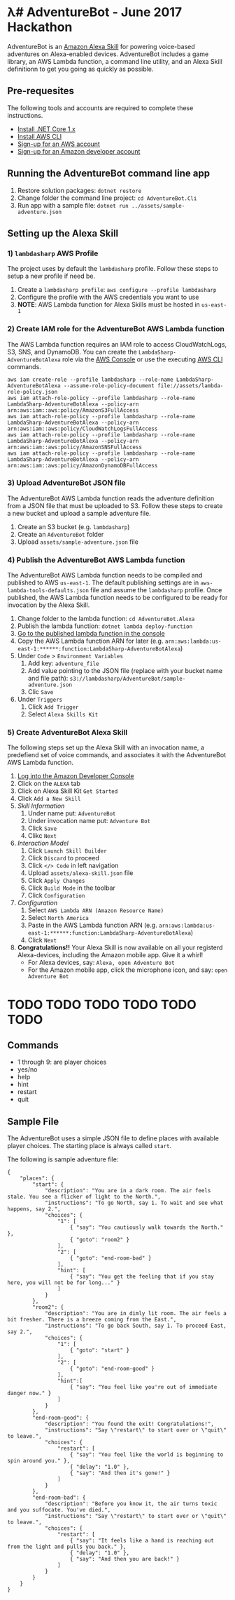 # λ# AdventureBot - June 2017 Hackathon
AdventureBot is an [Amazon Alexa Skill](https://developer.amazon.com/alexa-skills-kit) for powering voice-based adventures on Alexa-enabled devices. AdventureBot includes a game library, an AWS Lambda function, a command line utility, and an Alexa Skill definitionn to get you going as quickly as possible.

## Pre-requesites
The following tools and accounts are required to complete these instructions.

* [Install .NET Core 1.x](https://www.microsoft.com/net/core)
* [Install AWS CLI](https://aws.amazon.com/cli/)
* [Sign-up for an AWS account](https://aws.amazon.com/)
* [Sign-up for an Amazon developer account](https://developer.amazon.com/)

## Running the AdventureBot command line app
1. Restore solution packages: `dotnet restore`
2. Change folder the command line project: `cd AdventureBot.Cli`
3. Run app with a sample file: `dotnet run ../assets/sample-adventure.json`

## Setting up the Alexa Skill

### 1) `lambdasharp` AWS Profile
The project uses by default the `lambdasharp` profile. Follow these steps to setup a new profile if need be.

1. Create a `lambdasharp profile`: `aws configure --profile lambdasharp`
2. Configure the profile with the AWS credentials you want to use
3. **NOTE**: AWS Lambda function for Alexa Skills must be hosted in `us-east-1`

### 2) Create IAM role for the AdventureBot AWS Lambda function
The AWS Lambda function requires an IAM role to access CloudWatchLogs, S3, SNS, and DynamoDB. You can create the `LambdaSharp-AdventureBotAlexa` role via the [AWS Console](https://console.aws.amazon.com/iam/home) or use the executing [AWS CLI](https://aws.amazon.com/cli/) commands.
```
aws iam create-role --profile lambdasharp --role-name LambdaSharp-AdventureBotAlexa --assume-role-policy-document file://assets/lambda-role-policy.json
aws iam attach-role-policy --profile lambdasharp --role-name LambdaSharp-AdventureBotAlexa --policy-arn arn:aws:iam::aws:policy/AmazonS3FullAccess
aws iam attach-role-policy --profile lambdasharp --role-name LambdaSharp-AdventureBotAlexa --policy-arn arn:aws:iam::aws:policy/CloudWatchLogsFullAccess
aws iam attach-role-policy --profile lambdasharp --role-name LambdaSharp-AdventureBotAlexa --policy-arn arn:aws:iam::aws:policy/AmazonSNSFullAccess
aws iam attach-role-policy --profile lambdasharp --role-name LambdaSharp-AdventureBotAlexa --policy-arn arn:aws:iam::aws:policy/AmazonDynamoDBFullAccess
```

### 3) Upload AdventureBot JSON file
The AdventureBot AWS Lambda function reads the adventure definition from a JSON file that must be uploaded to S3. Follow these steps to create a new bucket and upload a sample adventure file.

1. Create an S3 bucket (e.g. `lambdasharp`)
2. Create an `AdventureBot` folder
3. Upload `assets/sample-adventure.json` file

### 4) Publish the AdventureBot AWS Lambda function
The AdventureBot AWS Lambda function needs to be compiled and published to AWS `us-east-1`. The default publishing settings are in `aws-lambda-tools-defaults.json` file and assume the `lambdasharp` profile. Once published, the AWS Lambda function needs to be configured to be ready for invocation by the Alexa Skill.

1. Change folder to the lambda function: `cd AdventureBot.Alexa`
2. Publish the lambda function: `dotnet lambda deploy-function`
3. [Go to the published lambda function in the console](https://console.aws.amazon.com/lambda/home?region=us-east-1#/functions/LambdaSharp-AdventureBotAlexa?tab=code)
4. Copy the AWS Lambda function ARN for later (e.g. `arn:aws:lambda:us-east-1:******:function:LambdaSharp-AdventureBotAlexa`)
5. Under `Code` > `Environment Variables`
    1. Add key: `adventure_file`
    2. Add value pointing to the JSON file (replace with your bucket name and file path): `s3://lambdasharp/AdventureBot/sample-adventure.json`
    3. Clic `Save`
6. Under `Triggers`
    1. Click `Add Trigger`
    2. Select `Alexa Skills Kit`

### 5) Create AdventureBot Alexa Skill
The following steps set up the Alexa Skill with an invocation name, a predefiend set of voice commands, and associates it with the AdventureBot AWS Lambda function.

1. [Log into the Amazon Developer Console](https://developer.amazon.com/home.html)
2. Click on the `ALEXA` tab
3. Click on Alexa Skill Kit `Get Started`
4. Click `Add a New Skill`
5. *Skill Information*
    1. Under name put: `AdventureBot`
    2. Under invocation name put: `Adventure Bot`
    3. Click `Save`
    4. Clikc `Next`
6. *Interaction Model*
    1. Click `Launch Skill Builder`
    2. Click `Discard` to proceed
    3. Click `</> Code` in left navigation
    4. Upload `assets/alexa-skill.json` file
    5. Click `Apply Changes`
    6. Click `Build Mode` in the toolbar
    7. Click `Configuration`
7. *Configuration*
    1. Select `AWS Lambda ARN (Amazon Resource Name)`
    2. Select `North America`
    3. Paste in the AWS Lambda function ARN (e.g. `arn:aws:lambda:us-east-1:******:function:LambdaSharp-AdventureBotAlexa`)
    4. Click `Next`
8. **Congratulations!!** Your Alexa Skill is now available on all your registerd Alexa-devices, including the Amazon mobile app. Give it a whirl!
    * For Alexa devices, say: `Alexa, open Adventure Bot`
    * For the Amazon mobile app, click the microphone icon, and say: `open Adventure Bot`


# TODO TODO TODO TODO TODO TODO

## Commands
* 1 through 9: are player choices
* yes/no
* help
* hint
* restart
* quit

## Sample File
The AdventureBot uses a simple JSON file to define places with available player choices. The starting place is always called `start`.

The following is sample adventure file:
```
{
    "places": {
        "start": {
            "description": "You are in a dark room. The air feels stale. You see a flicker of light to the North.",
            "instructions": "To go North, say 1. To wait and see what happens, say 2.",
            "choices": {
                "1": [
                    { "say": "You cautiously walk towards the North." },
                    { "goto": "room2" }
                ],
                "2": [
                    { "goto": "end-room-bad" }
                ],
                "hint": [
                    { "say": "You get the feeling that if you stay here, you will not be for long..." }
                ]
            }
        },
        "room2": {
            "description": "You are in dimly lit room. The air feels a bit fresher. There is a breeze coming from the East.",
            "instructions": "To go back South, say 1. To proceed East, say 2.",
            "choices": {
                "1": [
                    { "goto": "start" }
                ],
                "2": [
                    { "goto": "end-room-good" }
                ],
                "hint":[
                    { "say": "You feel like you're out of immediate danger now." }
                ]
            }
        },
        "end-room-good": {
            "description": "You found the exit! Congratulations!",
            "instructions": "Say \"restart\" to start over or \"quit\" to leave.",
            "choices": {
                "restart": [
                    { "say": "You feel like the world is beginning to spin around you." },
                    { "delay": "1.0" },
                    { "say": "And then it's gone!" }
                ]
            }
        },
        "end-room-bad": {
            "description": "Before you know it, the air turns toxic and you suffocate. You've died.",
            "instructions": "Say \"restart\" to start over or \"quit\" to leave.",
            "choices": {
                "restart": [
                    { "say": "It feels like a hand is reaching out from the light and pulls you back." },
                    { "delay": "1.0" },
                    { "say": "And then you are back!" }
                ]
            }
        }
    }
}
```
